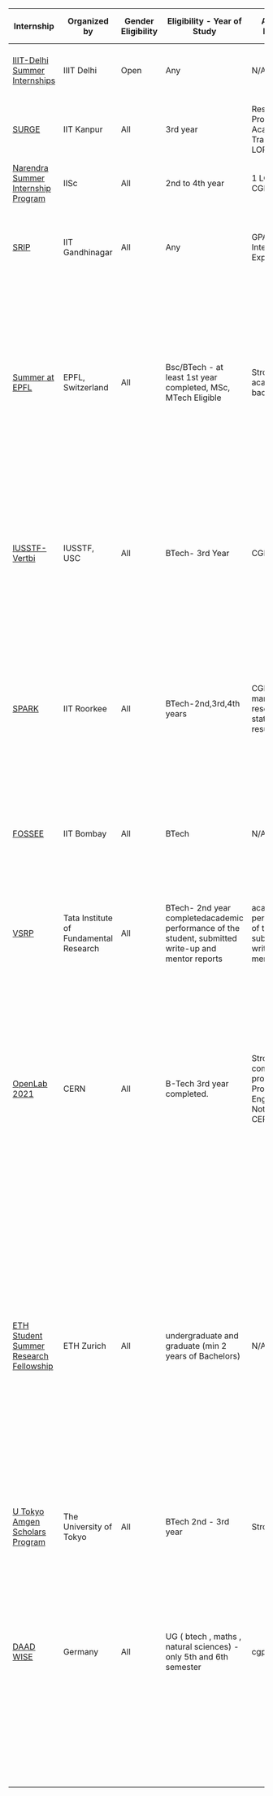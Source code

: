 | Internship | Organized by | Gender Eligibility | Eligibility - Year of Study | Academic Eligibility | Stream Eligibility | Application Period (Approx) | Internship Commencemment | Duration | Stream/Target Area | Paid/Non-Paid | Brief Description | Application Experiences | 
|---|---|---|---|---|---|---|---|---|---|---|---|---|
| <a href="https://www.iiitd.ac.in/placement/summer-internships">IIIT-Delhi Summer Internships</a>  | IIIT Delhi | Open | Any | N/A | Open | ends late March | May | N/A (Depends on Project) | CS/IT related | Paid | Summer Research/Dev Internships under IIIT-D Professors  |   |
| <a href="http://surge.iitk.ac.in/index.php">SURGE</a> | IIT Kanpur | All | 3rd year | Research Proposal, Academic Transcript, 2 LORs | All branches | Jan to Feb | May | ~8 weeks | All engineering branches | Paid | Students undertake short duration, but focused research projects |   |
| <a href="https://events.csa.iisc.ac.in/internship2020/">Narendra Summer Internship Program</a> | IISc | All | 2nd to 4th year | 1 LOR, strong CGPA  | CS/IT or equivalent | March to early April | Flexible | 8 weeks (bfore August 31) | CS/IT | Paid |   |   |
| <a href="https://srip.iitgn.ac.in/info/"> SRIP </a> | IIT Gandhinagar | All | Any | GPA, Research Interests and Experience | All branches | Ends early March | May | 8 weeks | All engineering branches | Paid | Visiting students participate in on-going research under the mentorship of IITGN faculty |   |
| <a href= "https://summer.epfl.ch/"> Summer at EPFL </a> |  EPFL, Switzerland | All | Bsc/BTech - at least 1st year completed, MSc, MTech Eligible |  Strong academic background |   CS (and related), ECE, EEE| November-December | May - September (flexible)  | 3 months  |  Usually computer and communication , depends on the project | paid: living allowance and travel |  Fellowship recipients will assist a research unit, typically to help solve problems which are part of major research efforts. Often, this will lead to performing challenging programming or design tasks to prove new concepts. |   |   
| <a href= "https://www.iusstf.org/program/iusstf-viterbi-program"> IUSSTF- Vertbi </a>  |IUSSTF, USC| All  |  BTech- 3rd Year | CGPA > 8.5  | CS (and related), ECE, EEE   |  Around November |  mid May - July | 2 months  | CS, EEE and related streams  |  paid |  This program provides an opportunity to Indian students to undertake a research internship at the Viterbi School of Engineering in the summer of 2020 for a period of 8 weeks.|   |   
| <a href= "https://spark.iitr.ac.in/"> SPARK </a>  |  IIT Roorkee | All  | BTech-2nd,3rd,4th years  |  CGPA>8.5, marksheet, research statement, resume, NOC | All branches  | ends around late Feb  | May to July  |at least 6 weeks  | All engineering branches  | paid |  IIT Roorkee invites applications for institute-funded SPARK fellowships for summer internships with a weekly stipend of ₹2500/week and project-funded summer internships. |  |   
| <a href= "http://www.iitb.ac.in/en/event/fossee-summer-fellowship-2020"> FOSSEE </a>   | IIT Bombay  |  All |  BTech |  N/A |  All branches | Registration: Jan to Feb, Project submission: early March  | May to July  | N/A  | CS/IT/ECE/Simulations in other branches  |  paid | FOSSEE works on the promotion and development of Free/Libre and Open Source Software in education   |   |   
| <a href= "https://www.tifr.res.in/~vsrp/"> VSRP </a>   |  Tata Institute of Fundamental Research |  All | BTech- 2nd year completedacademic performance of the student, submitted write-up and mentor reports  | academic performance of the student, submitted write-up and mentor reports  |  Physics / Chemistry / Biology / Mathematics / Computer & Systems Sciences. |  ends around late January | May to July  |  9 weeks| Astronomy, Biology, Chemistry, Computer Science, Mathematics, and Physics.  | paid | conducts annual summer programmes in which talented students are introduced to research activities |   |   
| <a href= "http://home.cern/"> OpenLab 2021 </a>  | CERN  | All  | B-Tech 3rd year completed. | Strong computing profile; Proficient in English/French; Not worked at CERN before. | All branches  | Autumn 2020- Not specified | June-August | 9 weeks | All engineering branches  | nil | The European Organization for Nuclear Research, physicists and engineers are probing the fundamental structure of the universe. Using the world's largest and most complex scientific instruments, they study the basic constituents of matter.  |   |   
| <a href= "https://inf.ethz.ch/studies/summer-research-fellowship.html"> ETH Student Summer Research Fellowship </a>  | ETH Zurich |  All | undergraduate and graduate (min 2 years of Bachelors)  |  N/A |  CS or related branch |  November-December |  N/A | 2 months  | CS and related  | Paid  | Program offers undergraduate and graduate students the opportunity to gain their first research experience in an area of their choice. The fellowship provided by the Computer Science Department of ETH takes place during two summer months and is open to all students worldwide. The department is committed to increasing diversity in the computer science area.  |   |   
|  <a href ="https://www.u-tokyo.ac.jp/en/prospective-students/amgen_program.html"> U Tokyo Amgen Scholars Program </a> |  The University of Tokyo | All  | BTech 2nd - 3rd year  | Strong record  | Biotech or Biomed related  | Around February  | June to August  | 8 weeks  | Biotech / Biomed  | Partially paid  | Research experience in basic biological sciences.  |   |   
| <a href ="https://www2.daad.de/deutschland/stipendium/datenbank/en/21148-scholarship-database/?detail=50015295">DAAD WISE</a>  | Germany  |  All | UG ( btech , maths , natural sciences) - only 5th and 6th semester  |  cgpa > 8.5 | All  | End of November  |   May - August |60 - 90 Days  | science and engineering  | paid : stipend , meal and travel allowances  | Programme targets Indian students pursuing a degree in the fields of science and engineering who wish to do a research internship at a publicly-funded German higher education institution or a research institute.|   |   
|   |   |   |   |   |   |   |   |   |   |   |   |   |   
|   |   |   |   |   |   |   |   |   |   |   |   |   |   
|   |   |   |   |   |   |   |   |   |   |   |   |   |   
|   |   |   |   |   |   |   |   |   |   |   |   |   |   
|   |   |   |   |   |   |   |   |   |   |   |   |   |   
|   |   |   |   |   |   |   |   |   |   |   |   |   |   
|   |   |   |   |   |   |   |   |   |   |   |   |   |   
|   |   |   |   |   |   |   |   |   |   |   |   |   |   
|   |   |   |   |   |   |   |   |   |   |   |   |   |   
|   |   |   |   |   |   |   |   |   |   |   |   |   |   
|   |   |   |   |   |   |   |   |   |   |   |   |   |   
|   |   |   |   |   |   |   |   |   |   |   |   |   |   
